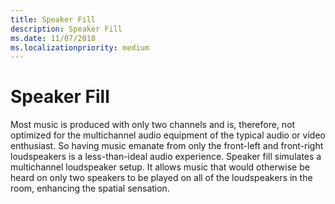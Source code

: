 ```yaml
---
title: Speaker Fill
description: Speaker Fill
ms.date: 11/07/2018
ms.localizationpriority: medium
---
```


# Speaker Fill


Most music is produced with only two channels and is, therefore, not optimized for the multichannel audio equipment of the typical audio or video enthusiast. So having music emanate from only the front-left and front-right loudspeakers is a less-than-ideal audio experience. Speaker fill simulates a multichannel loudspeaker setup. It allows music that would otherwise be heard on only two speakers to be played on all of the loudspeakers in the room, enhancing the spatial sensation.

 

 




